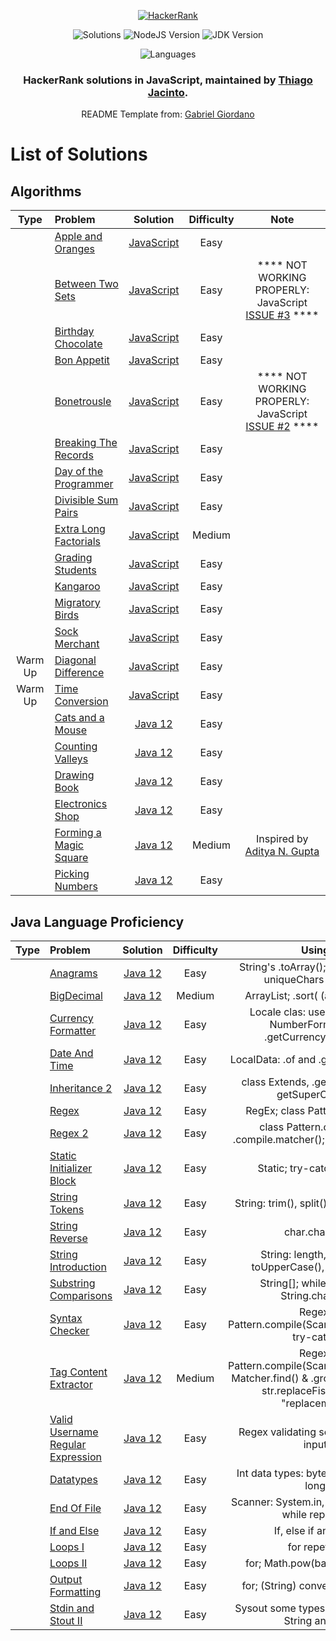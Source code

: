 <p align="center">
  <a href="https://www.hackerrank.com/gabrielgiordano">
    <img alt="HackerRank" src="https://raw.githubusercontent.com/gabrielgiordan/HackerRank/master/hacker-rank-logo.png">
  </a>

</p>
<p align="center">
  <img alt="Solutions" src="https://img.shields.io/badge/Solutions-15-blueviolet.svg?longCache=true&style=for-the-badge">
  <img alt="NodeJS Version" src="https://img.shields.io/node/v/carbon.svg?style=for-the-badge">
  <img alt="JDK Version" src="https://img.shields.io/badge/JDK-12.0-blueviolet?style=for-the-badge">
</p>

<p align="center">
  <img alt="Languages" src="https://img.shields.io/badge/Languages-JavaScript,_Java-blueviolet.svg?longCache=true&style=for-the-badge">
</p>

<h3 align="center">
  HackerRank solutions in JavaScript, maintained by <a alt="HackerRank Profile" href="https://www.hackerrank.com/thiagojacinto">Thiago Jacinto</a>.
</h3>
<p align="center">
  README Template from: <a alt="HackerRank Profile" href="https://www.github.com/gabrielgiordan/hackerrank" >Gabriel Giordano</a>
</p>
</p>

# List of Solutions
## Algorithms

| Type | Problem | Solution | Difficulty | Note |
| :--: |:------- |:--------:|:----------:|:----:|
| |[Apple and Oranges](https://www.hackerrank.com/challenges/apple-and-orange/problem)| [JavaScript](JavaScript/appleAndOrange.js) | Easy |  |
| |[Between Two Sets](https://www.hackerrank.com/challenges/between-two-sets/problem)| [JavaScript](JavaScript/betweenTwoSets.js) | Easy | **** NOT WORKING PROPERLY: JavaScript [ISSUE #3](https://github.com/thiagojacinto/hackerRank-exercises/issues/3) **** |
| |[Birthday Chocolate](https://www.hackerrank.com/challenges/birthday-chocolate/problem)| [JavaScript](JavaScript/birthdayChocolate.js) | Easy |  |
| |[Bon Appetit](https://www.hackerrank.com/challenges/bon-appetit/problem)| [JavaScript](JavaScript/bonAppetit.js) | Easy |  |
| |[Bonetrousle](https://www.hackerrank.com/challenges/bonetrousle/problem)| [JavaScript](JavaScript/bonetrousle.js) | Easy | **** NOT WORKING PROPERLY: JavaScript [ISSUE #2](https://github.com/thiagojacinto/hackerRank-exercises/issues/2) **** |
| |[Breaking The Records](https://www.hackerrank.com/challenges/breaking-the-records/problem)| [JavaScript](JavaScript/breakingTheRecords.js) | Easy |  |
| |[Day of the Programmer](https://www.hackerrank.com/challenges/day-of-the-programmer/problem)| [JavaScript](JavaScript/dayOfTheProgrammer.js) | Easy |  |
| |[Divisible Sum Pairs](https://www.hackerrank.com/challenges/divisible-sum-pairs/problem)| [JavaScript](JavaScript/divisibleSumPairs.js) | Easy |  |
| |[Extra Long Factorials](https://www.hackerrank.com/challenges/extra-long-factorials/problem)| [JavaScript](JavaScript/extraLongFactorials.js) | Medium |  |
| |[Grading Students](https://www.hackerrank.com/challenges/grading-students/problem)| [JavaScript](JavaScript/gradingStudents.js) | Easy |  |
| |[Kangaroo](https://www.hackerrank.com/challenges/kangaroo/problem)| [JavaScript](JavaScript/kangaroo.js) | Easy |  |
| |[Migratory Birds](https://www.hackerrank.com/challenges/migratory-birds/problem)| [JavaScript](JavaScript/migratoryBirds.js) | Easy |  |
| |[Sock Merchant](https://www.hackerrank.com/challenges/sock-merchant/problem)| [JavaScript](JavaScript/sockMerchant.js) | Easy |  |
|Warm Up |[Diagonal Difference](https://www.hackerrank.com/challenges/diagonal-difference/problem)| [JavaScript](JavaScript/warmUpDiagonalDifference.js) | Easy |  |
|Warm Up |[Time Conversion](https://www.hackerrank.com/challenges/time-conversion/problem)| [JavaScript](JavaScript/warmUpTimeConversion-v2) | Easy |  |
| |[Cats and a Mouse](https://www.hackerrank.com/challenges/cats-and-a-mouse/problem)| [Java 12](Java/catsAndAMouse.java) | Easy |  |
| |[Counting Valleys](https://www.hackerrank.com/challenges/counting-valleys/problem)| [Java 12](Java/countingValleys.java) | Easy |  |
| |[Drawing Book](https://www.hackerrank.com/challenges/drawing-book/problem)| [Java 12](Java/drawingBook.java) | Easy |  |
| |[Electronics Shop](https://www.hackerrank.com/challenges/electronics-shop/problem)| [Java 12](Java/electronicsShop.java) | Easy |  |
| |[Forming a Magic Square](https://www.hackerrank.com/challenges/magic-square-forming/problem)| [Java 12](Java/formingAMagicSquare.java) | Medium | Inspired by [Aditya N. Gupta](https://www.hackerrank.com/adityangt)  |
| |[Picking Numbers](https://www.hackerrank.com/challenges/picking-numbers/problem)| [Java 12](Java/pickingNumbers.java) | Easy |  |

## Java Language Proficiency

| Type | Problem | Solution | Difficulty | Using |
| :--: |:------- |:--------:|:----------:|:----:|
| |[Anagrams](https://www.hackerrank.com/challenges/java-anagrams/problem)| [Java 12](Java/Language-Proficiency/JavaAnagrams.java) | Easy | String's .toArray(); char[] $ int[]; uniqueChars in char[] |
| |[BigDecimal](https://www.hackerrank.com/challenges/java-bigdecimal/problem)| [Java 12](Java/Language-Proficiency/JavaBigDecimal.java) | Medium | ArrayList; .sort( (a,b) -> func ) |
| |[Currency Formatter](https://www.hackerrank.com/challenges/java-currency-formartter/problem)| [Java 12](Java/Language-Proficiency/JavaCurrencyFormatter.java) | Easy | Locale clas: use and create; NumberFormat and .getCurrencyInstance |
| |[Date And Time](https://www.hackerrank.com/challenges/java-date-and-time/problem)| [Java 12](Java/Language-Proficiency/JavaDateAndTime.java) | Easy | LocalData: .of and .getDayOfWeek() |
| |[Inheritance 2](https://www.hackerrank.com/challenges/java-inheritance-2/problem)| [Java 12](Java/Language-Proficiency/JavaInheritance2.java) | Easy | class Extends, .getClass() and . getSuperClass() |
| |[Regex](https://www.hackerrank.com/challenges/java-regex/problem)| [Java 12](Java/Language-Proficiency/JavaRegex.java) | Easy | RegEx; class Pattern.matches |
| |[Regex 2](https://www.hackerrank.com/challenges/java-regex-2/problem)| [Java 12](Java/Language-Proficiency/JavaRegex2.java) | Easy | class Pattern.compile(); .compile.matcher(); .matcher.find() |
| |[Static Initializer Block](https://www.hackerrank.com/challenges/java-static-initializer-block/problem)| [Java 12](Java/Language-Proficiency/JavaStaticInitializerBlock.java) | Easy | Static; try-catch; if-else |
| |[String Tokens](https://www.hackerrank.com/challenges/java-string-tokens/problem)| [Java 12](Java/Language-Proficiency/JavaStringTokens.java) | Easy | String: trim(), split() and isEmpty() |
| |[String Reverse](https://www.hackerrank.com/challenges/java-string-reverse/problem)| [Java 12](Java/Language-Proficiency/JavaStringReverse.java) | Easy | char.charAt() |
| |[String Introduction](https://www.hackerrank.com/challenges/java-string-introduction/problem)| [Java 12](Java/Language-Proficiency/JavaStringIntroduction.java) | Easy | String: length, charAt(), toUpperCase(), substring() |
| |[Substring Comparisons](https://www.hackerrank.com/challenges/java-substring-comparisons/problem)| [Java 12](Java/Language-Proficiency/JavaSubtringComparisons.java) | Easy | String[]; while repetion; String.charAt() |
| |[Syntax Checker](https://www.hackerrank.com/challenges/java-syntax-checker/problem)| [Java 12](Java/Language-Proficiency/JavaSyntaxChecker.java) | Easy | Regex; Pattern.compile(Scanner.nextLine()); try-catch |
| |[Tag Content Extractor](https://www.hackerrank.com/challenges/tag-content-extractor/problem)| [Java 12](Java/Language-Proficiency/TagContentExtractor.java) | Medium | Regex; Pattern.compile(Scanner.nextLine()); Matcher.find() & .group(int i); String str.replaceFisrt(Regex, "replacement" |
| |[Valid Username Regular Expression](https://www.hackerrank.com/challenges/valid-username-regular-expression/problem)| [Java 12](Java/Language-Proficiency/ValidUsernameRegularExpression.java) | Easy | Regex validating sentenses from input |
| |[Datatypes](https://www.hackerrank.com/challenges/java-datatypes/problem)| [Java 12](Java/Language-Proficiency/JavaDAtatypes.java) | Easy | Int data types: byte, short, int and long |
| |[End Of File](https://www.hackerrank.com/challenges/java-end-of-file/problem)| [Java 12](Java/Language-Proficiency/JavaEndOfFile.java) | Easy | Scanner: System.in, hasNext, close; while repetion |
| |[If and Else](https://www.hackerrank.com/challenges/java-if-else/problem)| [Java 12](Java/Language-Proficiency/javaIfElse.java) | Easy | If, else if and else |
| |[Loops I](https://www.hackerrank.com/challenges/java-loops/problem)| [Java 12](Java/Language-Proficiency/javaLoops1.java) | Easy | for repetion  |
| |[Loops II](https://www.hackerrank.com/challenges/java-loops-ii/problem)| [Java 12](Java/Language-Proficiency/javaLoops2.java) | Easy | for; Math.pow(base, expoent) |
| |[Output Formatting](https://www.hackerrank.com/challenges/java-outpu-formatting/problem)| [Java 12](Java/Language-Proficiency/javaOutputFormatting.java) | Easy | for; (String) converting from int |
| |[Stdin and Stout II](https://www.hackerrank.com/challenges/java-stdin-stdout/problem)| [Java 12](Java/Language-Proficiency/javaStdinandStdout2.java) | Easy | Sysout some types of var: double, String and int |
